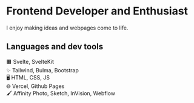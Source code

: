 # Frontend Developer and Enthusiast
I enjoy making ideas and webpages come to life.

## Languages and dev tools
🟧 Svelte, SvelteKit <br />
✨ Tailwind, Bulma, Bootstrap <br />
🖥️ HTML, CSS, JS <br />
🌐 Vercel, Github Pages <br />
🖌 Affinity Photo, Sketch, InVision, Webflow <br />
